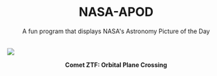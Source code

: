 <div align="center">
  <h1>
    NASA-APOD
  </h1>
</div>
  
<div align="center">
  A fun program that displays NASA's Astronomy Picture of the Day
</div>

<br>

![](https://apod.nasa.gov/apod/image/2301/C2022E3ZTF_2023_01_23_054036PST_DEBartlett.jpg)

<p align = "center">
  <b>Comet ZTF: Orbital Plane Crossing</b>
</p>
